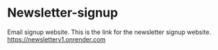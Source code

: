 # Newsletter-signup
Email signup website.
This is the link for the newsletter signup website.
https://newsletterv1.onrender.com
